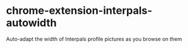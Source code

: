 # chrome-extension-interpals-autowidth
Auto-adapt the width of Interpals profile pictures as you browse on them
